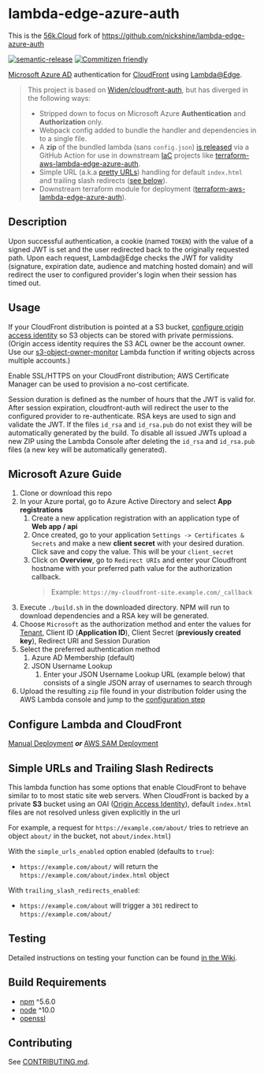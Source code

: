 # lambda-edge-azure-auth

This is the [56k.Cloud](https://github.com/56kcloud) fork of <https://github.com/nickshine/lambda-edge-azure-auth>

[![semantic-release](https://img.shields.io/badge/%20%20%F0%9F%93%A6%F0%9F%9A%80-semantic--release-e10079.svg?style=flat-square)](https://github.com/semantic-release/semantic-release)
[![Commitizen friendly](https://img.shields.io/badge/commitizen-friendly-brightgreen.svg?style=flat-square)](http://commitizen.github.io/cz-cli/)

[Microsoft Azure AD][azure] authentication for [CloudFront] using [Lambda@Edge].

>This project is based on [Widen/cloudfront-auth][cloudfront-auth], but has diverged in the following ways:
>
> * Stripped down to focus on Microsoft Azure __Authentication__ and __Authorization__ only.
> * Webpack config added to bundle the handler and dependencies in to a single file.
> * A __zip__ of the bundled lambda (sans `config.json`) [is released][releases] via a GitHub Action for use in downstream [IaC] projects like [terraform-aws-lambda-edge-azure-auth].
> * Simple URL (a.k.a [pretty URLs]) handling for default `index.html` and trailing slash redirects ([see below](#simple-urls-and-trailing-slash-redirects)).
> * Downstream terraform module for deployment ([terraform-aws-lambda-edge-azure-auth]).

## Description

Upon successful authentication, a cookie (named `TOKEN`) with the value of a signed JWT is set
and the user redirected back to the originally requested path. Upon each request, Lambda@Edge
checks the JWT for validity (signature, expiration date, audience and matching hosted domain) and
will redirect the user to configured provider's login when their session has timed out.

## Usage

If your CloudFront distribution is pointed at a S3 bucket, [configure origin access
identity][oai] so S3 objects can be stored with private permissions. (Origin access identity
requires the S3 ACL owner be the account owner. Use our
[s3-object-owner-monitor](https://github.com/Widen/s3-object-owner-monitor) Lambda function if
writing objects across multiple accounts.)

Enable SSL/HTTPS on your CloudFront distribution; AWS Certificate Manager can be used to
provision a no-cost certificate.

Session duration is defined as the number of hours that the JWT is valid for. After session
expiration, cloudfront-auth will redirect the user to the configured provider to re-authenticate.
RSA keys are used to sign and validate the JWT. If the files `id_rsa` and `id_rsa.pub` do not
exist they will be automatically generated by the build. To disable all issued JWTs upload a new
ZIP using the Lambda Console after deleting the `id_rsa` and `id_rsa.pub` files (a new key will
be automatically generated).

## Microsoft Azure Guide

1. Clone or download this repo
1. In your Azure portal, go to Azure Active Directory and select **App registrations**
    1. Create a new application registration with an application type of **Web app / api**
    1. Once created, go to your application `Settings -> Certificates & Secrets` and make a new **client secret** with your desired duration. Click save and copy the value. This will be your `client_secret`
    1. Click on **Overview**, go to `Redirect URIs` and enter your Cloudfront hostname with your
    preferred path value for the authorization callback.
        >Example: `https://my-cloudfront-site.example.com/_callback`
1. Execute `./build.sh` in the downloaded directory. NPM will run to download dependencies and a RSA key will be generated.
1. Choose `Microsoft` as the authorization method and enter the values for [Tenant][azure-tenant], Client ID (**Application ID**), Client Secret (**previously created key**), Redirect URI and Session Duration
1. Select the preferred authentication method
    1. Azure AD Membership (default)
    1. JSON Username Lookup
        1. Enter your JSON Username Lookup URL (example below) that consists of a single JSON array of usernames to search through
1. Upload the resulting `zip` file found in your distribution folder using the AWS Lambda console and jump to the [configuration step](#configure-lambda-and-cloudfront)

## Configure Lambda and CloudFront

[Manual Deployment](https://github.com/Widen/cloudfront-auth/wiki/Manual-Deployment) __*or*__ [AWS SAM Deployment](https://github.com/Widen/cloudfront-auth/wiki/AWS-SAM-Deployment)

## Simple URLs and Trailing Slash Redirects

This lambda function has some options that enable CloudFront to behave similar to to most static
site web servers. When CloudFront is backed by a private __S3__ bucket using an OAI ([Origin
Access Identity]), default `index.html` files are not resolved unless given explicitly in the url

For example, a request for `https://example.com/about/` tries to retrieve an object `about/` in
the bucket, not `about/index.html`) 

With the `simple_urls_enabled` option enabled (defaults to `true`):

* `https://example.com/about/` will return the `https://example.com/about/index.html` object

With `trailing_slash_redirects_enabled`:

* `https://example.com/about` will trigger a `301` redirect to `https://example.com/about/`

## Testing

Detailed instructions on testing your function can be found [in the Wiki](https://github.com/Widen/cloudfront-auth/wiki/Debug-&-Test).

## Build Requirements

* [npm] ^5.6.0
* [node] ^10.0
* [openssl]

## Contributing

See [CONTRIBUTING.md](Contributing.md).

[azure]:https://docs.microsoft.com/en-us/azure/active-directory/develop/active-directory-protocols-oauth-code
[azure-tenant]:https://docs.microsoft.com/en-us/azure/active-directory/develop/active-directory-howto-tenant
[cloudfront]:https://aws.amazon.com/cloudfront/
[cloudfront-auth]:https://github.com/Widen/cloudfront-auth
[IaC]:https://en.wikipedia.org/wiki/Infrastructure_as_code
[lambda@edge]:https://aws.amazon.com/lambda/edge/
[node]:https://nodejs.org/en/
[npm]:https://www.npmjs.com/
[oai]:http://docs.aws.amazon.com/AmazonCloudFront/latest/DeveloperGuide/private-content-restricting-access-to-s3.html#private-content-creating-oai-console
[origin access identity]:https://docs.aws.amazon.com/AmazonCloudFront/latest/DeveloperGuide/private-content-restricting-access-to-s3.html
[openssl]:https://www.openssl.org
[pretty urls]:https://gohugo.io/content-management/urls/#pretty-urls
[terraform-aws-lambda-edge-azure-auth]:https://registry.terraform.io/modules/nickshine/lambda-edge-azure-auth/aws/
[releases]:https://github.com/nickshine/lambda-edge-azure-auth/releases
